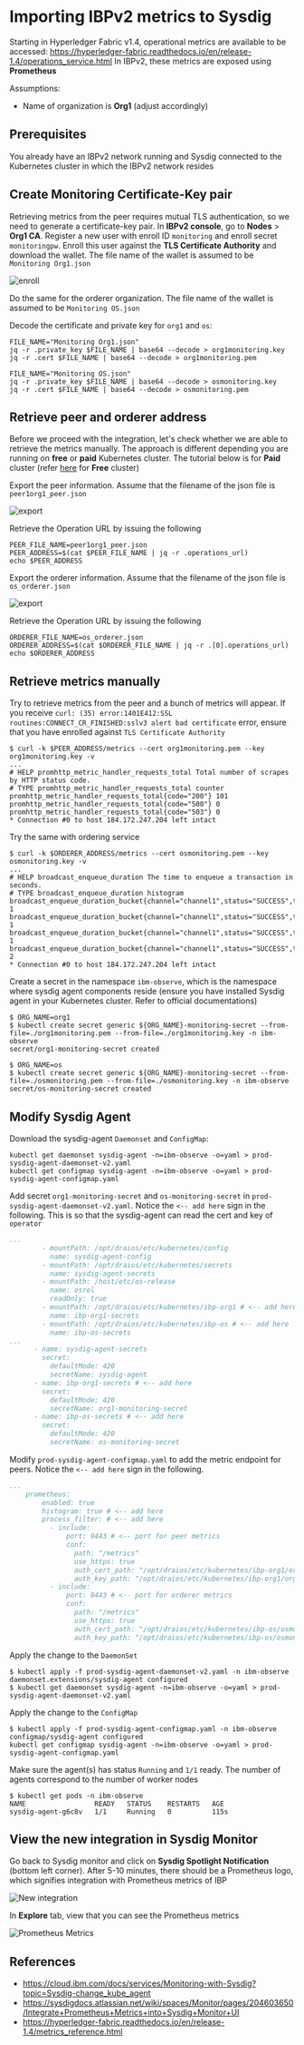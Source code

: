 # Importing IBPv2 metrics to Sysdig

Starting in Hyperledger Fabric v1.4, operational metrics are available to be accessed: <https://hyperledger-fabric.readthedocs.io/en/release-1.4/operations_service.html> In IBPv2, these metrics are exposed using **Prometheus**

Assumptions:

* Name of organization is **Org1** (adjust accordingly)

## Prerequisites

You already have an IBPv2 network running and Sysdig connected to the Kubernetes cluster in which the IBPv2 network resides

## Create Monitoring Certificate-Key pair

Retrieving metrics from the peer requires mutual TLS authentication, so we need to generate a certificate-key pair. In **IBPv2 console**, go to **Nodes** > **Org1 CA**. Register a new user with enroll ID `monitoring` and enroll secret `monitoringpw`. Enroll this user against the **TLS Certificate Authority** and download the wallet. The file name of the wallet is assumed to be `Monitoring Org1.json`

![enroll](images/pic1.png)

Do the same for the orderer organization.  The file name of the wallet is assumed to be `Monitoring OS.json`

Decode the certificate and private key for `org1` and `os`:

```console
FILE_NAME="Monitoring Org1.json"
jq -r .private_key $FILE_NAME | base64 --decode > org1monitoring.key
jq -r .cert $FILE_NAME | base64 --decode > org1monitoring.pem
```

```console
FILE_NAME="Monitoring OS.json"
jq -r .private_key $FILE_NAME | base64 --decode > osmonitoring.key
jq -r .cert $FILE_NAME | base64 --decode > osmonitoring.pem
```

## Retrieve peer and orderer address

Before we proceed with the integration, let's check whether we are able to retrieve the metrics manually. The approach is different depending you are running on **free** or **paid** Kubernetes cluster. The tutorial below is for **Paid** cluster (refer [here](FreeCluster.md) for **Free** cluster)

Export the peer information. Assume that the filename of the json file is `peer1org1_peer.json`

![export](images/pic2.png)

Retrieve the Operation URL by issuing the following

```console
PEER_FILE_NAME=peer1org1_peer.json
PEER_ADDRESS=$(cat $PEER_FILE_NAME | jq -r .operations_url)
echo $PEER_ADDRESS
```

Export the orderer information. Assume that the filename of the json file is `os_orderer.json`

![export](images/pic2a.png)

Retrieve the Operation URL by issuing the following

```console
ORDERER_FILE_NAME=os_orderer.json
ORDERER_ADDRESS=$(cat $ORDERER_FILE_NAME | jq -r .[0].operations_url)
echo $ORDERER_ADDRESS
```

## Retrieve metrics manually

Try to retrieve metrics from the peer and a bunch of metrics will appear. If you receive `curl: (35) error:1401E412:SSL routines:CONNECT_CR_FINISHED:sslv3 alert bad certificate` error, ensure that you have enrolled against `TLS Certificate Authority`

```console
$ curl -k $PEER_ADDRESS/metrics --cert org1monitoring.pem --key org1monitoring.key -v
...
# HELP promhttp_metric_handler_requests_total Total number of scrapes by HTTP status code.
# TYPE promhttp_metric_handler_requests_total counter
promhttp_metric_handler_requests_total{code="200"} 101
promhttp_metric_handler_requests_total{code="500"} 0
promhttp_metric_handler_requests_total{code="503"} 0
* Connection #0 to host 184.172.247.204 left intact
```

Try the same with ordering service

```console
$ curl -k $ORDERER_ADDRESS/metrics --cert osmonitoring.pem --key osmonitoring.key -v
...
# HELP broadcast_enqueue_duration The time to enqueue a transaction in seconds.
# TYPE broadcast_enqueue_duration histogram
broadcast_enqueue_duration_bucket{channel="channel1",status="SUCCESS",type="CONFIG_UPDATE",le="0.005"} 1
broadcast_enqueue_duration_bucket{channel="channel1",status="SUCCESS",type="CONFIG_UPDATE",le="0.01"} 1
broadcast_enqueue_duration_bucket{channel="channel1",status="SUCCESS",type="CONFIG_UPDATE",le="0.025"} 1
broadcast_enqueue_duration_bucket{channel="channel1",status="SUCCESS",type="CONFIG_UPDATE",le="0.05"} 2
* Connection #0 to host 184.172.247.204 left intact
```

Create a secret in the namespace `ibm-observe`, which is the namespace where sysdig agent components reside (ensure you have installed Sysdig agent in your Kubernetes cluster. Refer to official documentations)

```console
$ ORG_NAME=org1
$ kubectl create secret generic ${ORG_NAME}-monitoring-secret --from-file=./org1monitoring.pem --from-file=./org1monitoring.key -n ibm-observe
secret/org1-monitoring-secret created
```

```console
$ ORG_NAME=os
$ kubectl create secret generic ${ORG_NAME}-monitoring-secret --from-file=./osmonitoring.pem --from-file=./osmonitoring.key -n ibm-observe
secret/os-monitoring-secret created
```

## Modify Sysdig Agent

Download the sysdig-agent `Daemonset` and `ConfigMap`:

```console
kubectl get daemonset sysdig-agent -n=ibm-observe -o=yaml > prod-sysdig-agent-daemonset-v2.yaml
kubectl get configmap sysdig-agent -n=ibm-observe -o=yaml > prod-sysdig-agent-configmap.yaml
```

Add secret `org1-monitoring-secret` and `os-monitoring-secret` in `prod-sysdig-agent-daemonset-v2.yaml`. Notice the `<-- add here` sign in the following. This is so that the sysdig-agent can read the cert and key of `operator`

```yaml
...
        - mountPath: /opt/draios/etc/kubernetes/config
          name: sysdig-agent-config
        - mountPath: /opt/draios/etc/kubernetes/secrets
          name: sysdig-agent-secrets
        - mountPath: /host/etc/os-release
          name: osrel
          readOnly: true
        - mountPath: /opt/draios/etc/kubernetes/ibp-org1 # <-- add here
          name: ibp-org1-secrets
        - mountPath: /opt/draios/etc/kubernetes/ibp-os # <-- add here
          name: ibp-os-secrets
...
      - name: sysdig-agent-secrets
        secret:
          defaultMode: 420
          secretName: sysdig-agent
      - name: ibp-org1-secrets # <-- add here
        secret:
          defaultMode: 420
          secretName: org1-monitoring-secret
      - name: ibp-os-secrets # <-- add here
        secret:
          defaultMode: 420
          secretName: os-monitoring-secret
```

Modify `prod-sysdig-agent-configmap.yaml` to add the metric endpoint for peers.  Notice the `<-- add here` sign in the following.

```yaml
...
    prometheus:
        enabled: true
        histogram: true # <-- add here
        process_filter: # <-- add here
          - include:
              port: 9443 # <-- port for peer metrics
              conf:
                path: "/metrics"
                use_https: true
                auth_cert_path: "/opt/draios/etc/kubernetes/ibp-org1/org1monitoring.pem"
                auth_key_path: "/opt/draios/etc/kubernetes/ibp-org1/org1monitoring.key"
          - include:
              port: 8443 # <-- port for orderer metrics
              conf:
                path: "/metrics"
                use_https: true
                auth_cert_path: "/opt/draios/etc/kubernetes/ibp-os/osmonitoring.pem"
                auth_key_path: "/opt/draios/etc/kubernetes/ibp-os/osmonitoring.key"
```

Apply the change to the `DaemonSet`

```console
$ kubectl apply -f prod-sysdig-agent-daemonset-v2.yaml -n ibm-observe
daemonset.extensions/sysdig-agent configured
$ kubectl get daemonset sysdig-agent -n=ibm-observe -o=yaml > prod-sysdig-agent-daemonset-v2.yaml
```

Apply the change to the `ConfigMap`

```console
$ kubectl apply -f prod-sysdig-agent-configmap.yaml -n ibm-observe
configmap/sysdig-agent configured
kubectl get configmap sysdig-agent -n=ibm-observe -o=yaml > prod-sysdig-agent-configmap.yaml
```

Make sure the agent(s) has status `Running` and `1/1` ready. The number of agents correspond to the number of worker nodes

```console
$ kubectl get pods -n ibm-observe
NAME                 READY   STATUS    RESTARTS   AGE
sysdig-agent-g6c8v   1/1     Running   0          115s
```

## View the new integration in Sysdig Monitor

Go back to Sysdig monitor and click on **Sysdig Spotlight Notification** (bottom left corner). After 5-10 minutes, there should be a Prometheus logo, which signifies integration with Prometheus metrics of IBP

![New integration](images/pic3.png)

In **Explore** tab, view that you can see the Prometheus metrics

![Prometheus Metrics](images/pic4.png)

## References

* <https://cloud.ibm.com/docs/services/Monitoring-with-Sysdig?topic=Sysdig-change_kube_agent>
* <https://sysdigdocs.atlassian.net/wiki/spaces/Monitor/pages/204603650/Integrate+Prometheus+Metrics+into+Sysdig+Monitor+UI>
* <https://hyperledger-fabric.readthedocs.io/en/release-1.4/metrics_reference.html>

